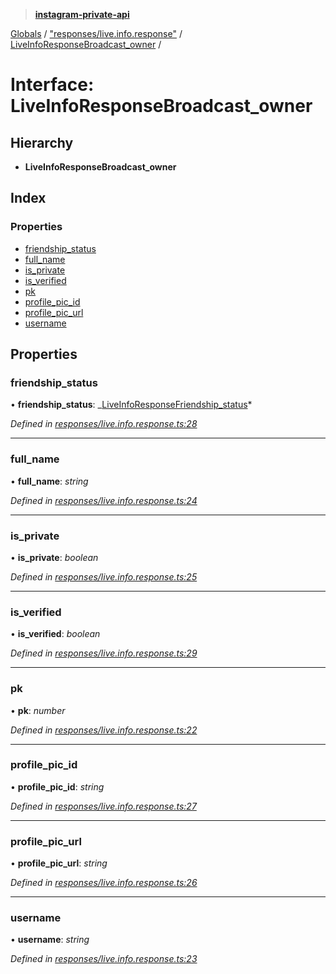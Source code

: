 > **[instagram-private-api](../README.md)**

[Globals](../README.md) / ["responses/live.info.response"](../modules/_responses_live_info_response_.md) / [LiveInfoResponseBroadcast_owner](_responses_live_info_response_.liveinforesponsebroadcast_owner.md) /

# Interface: LiveInfoResponseBroadcast_owner

## Hierarchy

- **LiveInfoResponseBroadcast_owner**

## Index

### Properties

- [friendship_status](_responses_live_info_response_.liveinforesponsebroadcast_owner.md#friendship_status)
- [full_name](_responses_live_info_response_.liveinforesponsebroadcast_owner.md#full_name)
- [is_private](_responses_live_info_response_.liveinforesponsebroadcast_owner.md#is_private)
- [is_verified](_responses_live_info_response_.liveinforesponsebroadcast_owner.md#is_verified)
- [pk](_responses_live_info_response_.liveinforesponsebroadcast_owner.md#pk)
- [profile_pic_id](_responses_live_info_response_.liveinforesponsebroadcast_owner.md#profile_pic_id)
- [profile_pic_url](_responses_live_info_response_.liveinforesponsebroadcast_owner.md#profile_pic_url)
- [username](_responses_live_info_response_.liveinforesponsebroadcast_owner.md#username)

## Properties

### friendship_status

• **friendship_status**: _[LiveInfoResponseFriendship_status](\_responses_live_info_response_.liveinforesponsefriendship*status.md)*

_Defined in [responses/live.info.response.ts:28](https://github.com/realinstadude/instagram-private-api/blob/4ae8fec/src/responses/live.info.response.ts#L28)_

---

### full_name

• **full_name**: _string_

_Defined in [responses/live.info.response.ts:24](https://github.com/realinstadude/instagram-private-api/blob/4ae8fec/src/responses/live.info.response.ts#L24)_

---

### is_private

• **is_private**: _boolean_

_Defined in [responses/live.info.response.ts:25](https://github.com/realinstadude/instagram-private-api/blob/4ae8fec/src/responses/live.info.response.ts#L25)_

---

### is_verified

• **is_verified**: _boolean_

_Defined in [responses/live.info.response.ts:29](https://github.com/realinstadude/instagram-private-api/blob/4ae8fec/src/responses/live.info.response.ts#L29)_

---

### pk

• **pk**: _number_

_Defined in [responses/live.info.response.ts:22](https://github.com/realinstadude/instagram-private-api/blob/4ae8fec/src/responses/live.info.response.ts#L22)_

---

### profile_pic_id

• **profile_pic_id**: _string_

_Defined in [responses/live.info.response.ts:27](https://github.com/realinstadude/instagram-private-api/blob/4ae8fec/src/responses/live.info.response.ts#L27)_

---

### profile_pic_url

• **profile_pic_url**: _string_

_Defined in [responses/live.info.response.ts:26](https://github.com/realinstadude/instagram-private-api/blob/4ae8fec/src/responses/live.info.response.ts#L26)_

---

### username

• **username**: _string_

_Defined in [responses/live.info.response.ts:23](https://github.com/realinstadude/instagram-private-api/blob/4ae8fec/src/responses/live.info.response.ts#L23)_
